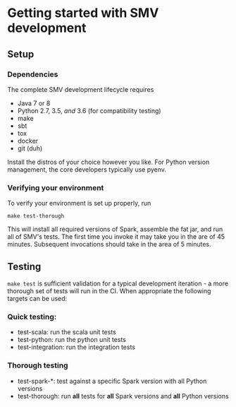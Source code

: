 # Getting started with SMV development

## Setup

### Dependencies

The complete SMV development lifecycle requires

* Java 7 or 8
* Python 2.7, 3.5, *and* 3.6 (for compatibility testing)
* make
* sbt
* tox
* docker
* git (duh)

Install the distros of your choice however you like. For Python version management, the core developers typically use pyenv. 

### Verifying your environment

To verify your environment is set up properly, run 

```
make test-thorough
```

This will install all required versions of Spark, assemble the fat jar, and run all of SMV's tests. The first time you invoke it may take you in the are of 45 minutes. Subsequent invocations should take in the area of 5 minutes.

## Testing

`make test` is sufficient validation for a typical development iteration - a more thorough set of tests will run in the CI. When appropriate the following targets can be used:

### Quick testing:

* test-scala: run the scala unit tests
* test-python: run the python unit tests
* test-integration: run the integration tests

### Thorough testing

* test-spark-*: test against a specific Spark version with all Python versions
* test-thorough: run **all** tests for **all** Spark versions and **all** Python versions
